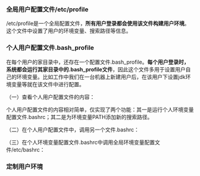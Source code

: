 ### 全局用户配置文件/etc/profile

/etc/profile是一个全局配置文件，**所有用户登录都会使用该文件构建用户环境**。这个文件中设置了用户的环境变量、搜索路径等信息。



### 个人用户配置文件.bash_profile

在每个用户的家目录中，还存在一个配置文件.bash_profile。**每个用户登录时，系统都会运行其家目录中的.bash_profile文件**，因此这个文件多用于设置用户自己的环境变量。比如工作中我们在一台机器上新建用户后，在该用户下设置jdk环境变量等就在该文件中进行配置。

（一）查看个人用户配置文件的内容：

个人用户配置文件的内容相对简单，仅实现了两个功能：其一是运行个人环境变量配置文件.bashrc；其二是为环境变量PATH添加新的搜索路径。

（二）在个人用户配置文件中，调用另一个文件.bashrc：

（三）在个人环境变量配置文件.bashrc中调用全局环境变量配置文件/etc/bashrc：

### 定制用户环境
